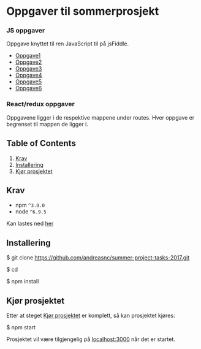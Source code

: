 # Oppgaver til sommerprosjekt

### JS oppgaver
Oppgave knyttet til ren JavaScript til på jsFiddle.
* [Oppgave1](https://jsfiddle.net/andreasnc/uc9d4quw/)
* [Oppgave2](https://jsfiddle.net/andreasnc/gpereu3e/)
* [Oppgave3](https://jsfiddle.net/andreasnc/1zgr11x0/)
* [Oppgave4](https://jsfiddle.net/andreasnc/3cdwgyrf/)
* [Oppgave5](https://jsfiddle.net/andreasnc/vbq72wxm/)
* [Oppgave6](https://jsfiddle.net/andreasnc/w63ker5t/)

### React/redux oppgaver
Oppgavene ligger i de respektive mappene under routes. Hver oppgave er begrenset til mappen de ligger i.
## Table of Contents
1. [Krav](#krav)
1. [Installering](#Installering)
1. [Kjør prosjektet](#running-the-project)


## Krav
* npm `^3.0.0`
* node `^6.9.5`

Kan lastes ned [her](https://www.npmjs.com/get-npm)

## Installering

$ git clone https://github.com/andreasnc/summer-project-tasks-2017.git <my-project-name>

$ cd <my-project-name>

$ npm install

## Kjør prosjektet

Etter at steget [Kjør prosjektet](#running-the-project) er komplett, så kan prosjektet kjøres:

$ npm start

Prosjektet vil være tilgjengelig på [localhost:3000](http://localhost:3000) når det er startet.
